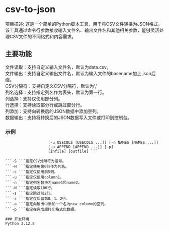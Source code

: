 # csv-to-json
项目描述: 这是一个简单的Python脚本工具，用于将CSV文件转换为JSON格式。该工具通过命令行参数接收输入文件名、输出文件名和其他相关参数，能够灵活处理CSV文件的不同格式和内容需求。

## 主要功能 
文件读取：支持自定义输入文件名，默认为data.csv。  
文件输出：支持自定义输出文件名，默认为输入文件的basename加上.json后缀。  
CSV分隔符：支持自定义CSV分隔符，默认为','  
列名选择：支持指定列名作为表头，默认为第一行。  
列选择：支持仅使用部分列。  
行选择：支持读取部分行或跳过部分行。  
列添加：支持向转换后的JSON数据中添加空列。  
数据输出：支持将转换后的JSON数据写入文件或打印到控制台。  
### 示例
```usage: python csv2json.py [-h] [-S SEPARATOR] [-i] [-I INDEXLABEL]
                   [-u USECOLS [USECOLS ...]] [-n NAMES [NAMES ...]]
                   [-a APPEND [APPEND ...]] [-p]
                   [infile] [outfile] ```

```-S ```指定CSV分隔符为逗号。   
```-H ```指定使用第0行作为列名。   
```-c ```指定仅使用前5列。   
```-u ```指定仅使用column1。   
```-n ```指定列名替换为name1和name2。   
```-N ```指定读取100行。   
```-s ```指定跳过前2行。   
```-r ```指定仅保留第0、1、2行。   
```-a ```指定向输出中添加一个名为new_column的空列。   
```-p ```指定在完成后打印格式化数据。   

### 开发环境
Python 3.12.8
